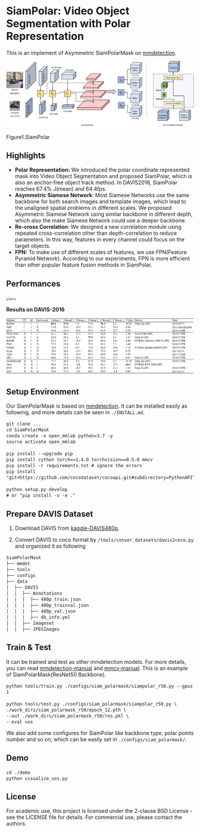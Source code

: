 # SiamPolar: Video Object Segmentation with Polar Representation

This is an implement of Asymmetric SiamPolarMask on [mmdetection](https://github.com/open-mmlab/mmdetection). 

![siam_polarmask_pipeline](./imgs/siam_polarmask_pipeline.png)

Figure1.SiamPolar

## Highlights

- **Polar Representation:** We introduced the polar coordinate represented mask into Video Object Segmentation and proposed SiamPolar, which is also an anchor-free object track method. In DAVIS2016, SiamPolar reaches 67.4% J(mean) and 64.4fps.
- **Asymmetric Siamese Network**: Most Siamese Networks use the same backbone for both search images and template images, which lead to the unaligned spatial problems in different scales. We proposed Asymmetric Siamese Network using similar backbone in different depth, which also the make Siamese Network could use a deeper backbone. 
- **Re-cross Correlation**: We designed a new correlation module using repeated cross-correlation other than depth-correlation to reduce parameters. In this way, features in every channel could focus on the target objects. 
- **FPN:** To make use of different scales of features, we use FPN(Feature Pyramid Network). According to our experiments, FPN is more efficient than other popular feature fusion methods in SiamPolar. 

## Performances

<img src="./imgs/car.gif" alt="demo" style="zoom:50%;" />



**Results on DAVIS-2016**

![siam_polar_performance](.\imgs\siam_polar_performance.png)

## Setup Environment

Our SiamPolarMask is based on [mmdetection](https://github.com/open-mmlab/mmdetection). It can be installed easily as following, and more details can be seen in `./INSTALL.md`.

```shell
git clone ...
cd SiamPolarMask
conda create -n open_mmlab python=3.7 -y
source activate open_mmlab

pip install --upgrade pip
pip install cython torch==1.4.0 torchvision==0.5.0 mmcv
pip install -r requirements.txt # ignore the errors
pip install "git+https://github.com/cocodataset/cocoapi.git#subdirectory=PythonAPI"

python setup.py develop
# or "pip install -v -e ."
```

## Prepare DAVIS Dataset

1. Download DAVIS from [kaggle-DAVIS480p](https://www.kaggle.com/mrjb166/davis480p).

2. Convert DAVIS to coco format by `/tools/conver_datasets/davis2coco.py` and organized it as following

```shell
SiamPolarMask
├── mmdet
├── tools
├── configs
├── data
│  ├── DAVIS
│  │  ├── Annotations
|  |  |  ├── 480p_train.json
|  |  |  ├── 480p_trainval.json
|  |  |  ├── 480p_val.json
|  |  |  ├── db_info.yml
│  │  ├── Imageset
│  │  ├── JPEGImages
```

## Train & Test

It can be trained and test as other mmdetection models. For more details, you can read [mmdetection-manual](https://mmdetection.readthedocs.io/en/latest/INSTALL.html) and [mmcv-manual](https://mmcv.readthedocs.io/en/latest/image.html). This is an example of SiamPolarMask(ResNet50 Backbone). 

```shell
python tools/train.py ./configs/siam_polarmask/siampolar_r50.py --gpus 1

python tools/test.py ./configs/siam_polarmask/siampolar_r50.py \
./work_dirs/siam_polarmask_r50/epoch_12.pth \
--out ./work_dirs/siam_polarmask_r50/res.pkl \
--eval vos
```

We also add some configures for SiamPolar like backbone type, polar points number and so on, which can be easily set in `./configs/siam_polarmask/`.

## Demo

```
cd ./demo
python visualize_vos.py
```

## License

For academic use, this project is licensed under the 2-clause BSD License - see the LICENSE file for details. For commercial use, please contact the authors. 
